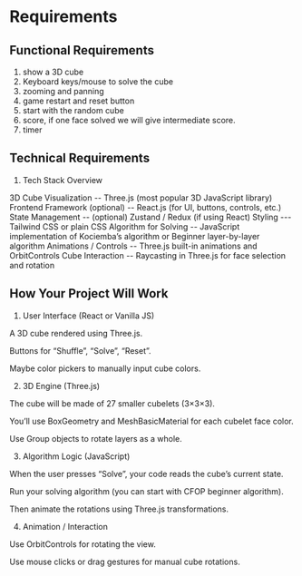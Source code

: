 # Requirements

## Functional Requirements
1. show a 3D cube
2. Keyboard keys/mouse to solve the cube
3. zooming and panning 
4. game restart and reset button
5. start with the random cube
6. score, if one face solved we will give intermediate score.
7. timer 

## Technical Requirements
1. Tech Stack Overview
   
3D Cube Visualization   -- Three.js (most popular 3D JavaScript library)
Frontend Framework (optional) -- React.js (for UI, buttons, controls, etc.)
State Management  -- (optional)	Zustand / Redux (if using React)
Styling	--- Tailwind CSS or plain CSS
Algorithm for Solving	-- JavaScript implementation of Kociemba’s algorithm or Beginner layer-by-layer algorithm
Animations / Controls	-- Three.js built-in animations and OrbitControls
Cube Interaction	-- Raycasting in Three.js for face selection and rotation

## How Your Project Will Work

1. User Interface (React or Vanilla JS)

A 3D cube rendered using Three.js.

Buttons for “Shuffle”, “Solve”, “Reset”.

Maybe color pickers to manually input cube colors.

2. 3D Engine (Three.js)

The cube will be made of 27 smaller cubelets (3×3×3).

You’ll use BoxGeometry and MeshBasicMaterial for each cubelet face color.

Use Group objects to rotate layers as a whole.

3. Algorithm Logic (JavaScript)

When the user presses “Solve”, your code reads the cube’s current state.

Run your solving algorithm (you can start with CFOP beginner algorithm).

Then animate the rotations using Three.js transformations.

4. Animation / Interaction

Use OrbitControls for rotating the view.

Use mouse clicks or drag gestures for manual cube rotations.